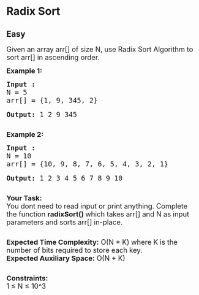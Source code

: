# Radix Sort
## Easy
<div class="problems_problem_content__Xm_eO"><p><span style="font-size:18px">Given an array arr[] of size N, use Radix Sort Algorithm to sort arr[] in ascending order.</span></p>

<p><strong><span style="font-size:18px">Example 1:</span></strong></p>

<pre><span style="font-size:18px"><strong>Input :</strong>
N = 5
arr[] = {1, 9, 345, 2}</span>

<span style="font-size:18px"><strong>Output:</strong> 1 2 9 345</span></pre>

<p><br>
<span style="font-size:18px"><strong>Example 2:</strong></span></p>

<pre><span style="font-size:18px"><strong>Input :</strong>
N = 10
arr[] = {10, 9, 8, 7, 6, 5, 4, 3, 2, 1}</span>

<span style="font-size:18px"><strong>Output:</strong> 1 2 3 4 5 6 7 8 9 10</span></pre>

<p><br>
<span style="font-size:18px"><strong>Your Task: &nbsp;</strong><br>
You dont need to read input or print anything. Complete the function <strong>radixSort() </strong>which takes arr[] and N as input parameters and sorts arr[] in-place.&nbsp;</span></p>

<p><br>
<span style="font-size:18px"><strong>Expected Time Complexity:</strong> O(N * K) where K is the number of bits required to store each key.<br>
<strong>Expected Auxiliary Space:</strong> O(N + K)</span></p>

<p><br>
<span style="font-size:18px"><strong>Constraints:</strong><br>
1 ≤ N ≤ 10^3</span></p>
</div>